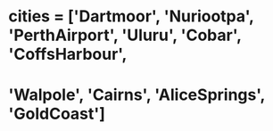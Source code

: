 # cities = ['Dartmoor', 'Nuriootpa', 'PerthAirport', 'Uluru', 'Cobar', 'CoffsHarbour', 
#               'Walpole', 'Cairns', 'AliceSprings', 'GoldCoast']

